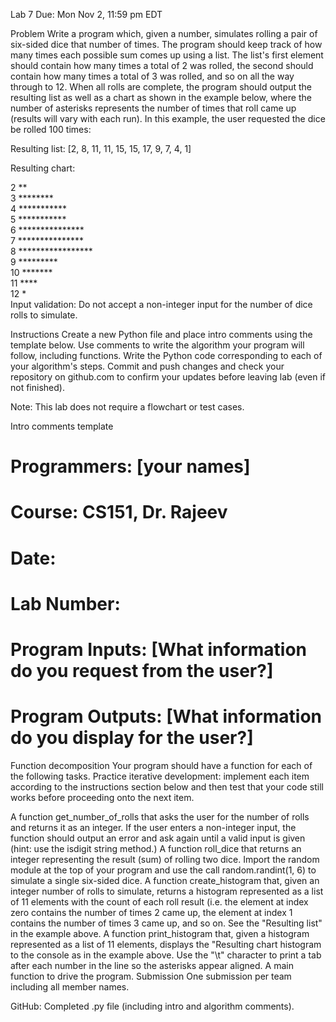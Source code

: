 Lab 7
Due: Mon Nov 2, 11:59 pm EDT

Problem
Write a program which, given a number, simulates rolling a pair of six-sided dice that number of times. The program should keep track of how many times each possible sum comes up using a list. The list's first element should contain how many times a total of 2 was rolled, the second should contain how many times a total of 3 was rolled, and so on all the way through to 12. When all rolls are complete, the program should output the resulting list as well as a chart as shown in the example below, where the number of asterisks represents the number of times that roll came up (results will vary with each run). In this example, the user requested the dice be rolled 100 times:

Resulting list: [2, 8, 11, 11, 15, 15, 17, 9, 7, 4, 1]                                       

Resulting chart: 

2   **                                                                                                           
3   ********                                                                                                     
4   ***********                                                                                                  
5   ***********                                                                                                  
6   ***************                                                                                              
7   ***************                                                                                              
8   *****************                                                                                            
9   *********                                                                                                    
10  *******                                                                                                      
11  ****                                                                                                         
12  *   
Input validation: Do not accept a non-integer input for the number of dice rolls to simulate.

Instructions
Create a new Python file and place intro comments using the template below.
Use comments to write the algorithm your program will follow, including functions.
Write the Python code corresponding to each of your algorithm's steps.
Commit and push changes and check your repository on github.com to confirm your updates before leaving lab (even if not finished).

Note: This lab does not require a flowchart or test cases.

Intro comments template
# Programmers: [your names]
# Course: CS151, Dr. Rajeev 
# Date:
# Lab Number:
# Program Inputs: [What information do you request from the user?]
# Program Outputs: [What information do you display for the user?]
Function decomposition
Your program should have a function for each of the following tasks. Practice iterative development: implement each item according to the instructions section below and then test that your code still works before proceeding onto the next item.

A function get_number_of_rolls that asks the user for the number of rolls and returns it as an integer. If the user enters a non-integer input, the function should output an error and ask again until a valid input is given (hint: use the isdigit string method.)
A function roll_dice that returns an integer representing the result (sum) of rolling two dice. Import the random module at the top of your program and use the call random.randint(1, 6) to simulate a single six-sided dice.
A function create_histogram that, given an integer number of rolls to simulate, returns a histogram represented as a list of 11 elements with the count of each roll result (i.e. the element at index zero contains the number of times 2 came up, the element at index 1 contains the number of times 3 came up, and so on. See the "Resulting list" in the example above.
A function print_histogram that, given a histogram represented as a list of 11 elements, displays the "Resulting chart histogram to the console as in the example above. Use the "\t" character to print a tab after each number in the line so the asterisks appear aligned.
A main function to drive the program.
Submission
One submission per team including all member names.

GitHub: Completed .py file (including intro and algorithm comments).
